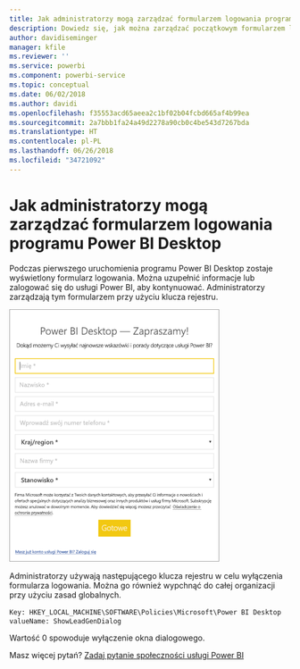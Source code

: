 ```yaml
---
title: Jak administratorzy mogą zarządzać formularzem logowania programu Power BI Desktop
description: Dowiedz się, jak można zarządzać początkowym formularzem logowania podczas otwierania programu Power BI Desktop.
author: davidiseminger
manager: kfile
ms.reviewer: ''
ms.service: powerbi
ms.component: powerbi-service
ms.topic: conceptual
ms.date: 06/02/2018
ms.author: davidi
ms.openlocfilehash: f35553acd65aeea2c1bf02b04fcbd665af4b99ea
ms.sourcegitcommit: 2a7bbb1fa24a49d2278a90cb0c4be543d7267bda
ms.translationtype: HT
ms.contentlocale: pl-PL
ms.lasthandoff: 06/26/2018
ms.locfileid: "34721092"
---
```

# <a name="how-administrators-can-manage-the-power-bi-desktop-sign-in-form"></a>Jak administratorzy mogą zarządzać formularzem logowania programu Power BI Desktop
Podczas pierwszego uruchomienia programu Power BI Desktop zostaje wyświetlony formularz logowania. Można uzupełnić informacje lub zalogować się do usługi Power BI, aby kontynuować. Administratorzy zarządzają tym formularzem przy użyciu klucza rejestru. 

![Początkowy formularz logowania programu Power BI Desktop](media/desktop-admin-sign-in-form/sign-in-form.png)

Administratorzy używają następującego klucza rejestru w celu wyłączenia formularza logowania. Można go również wypchnąć do całej organizacji przy użyciu zasad globalnych.

```
Key: HKEY_LOCAL_MACHINE\SOFTWARE\Policies\Microsoft\Power BI Desktop
valueName: ShowLeadGenDialog
```

Wartość 0 spowoduje wyłączenie okna dialogowego.

Masz więcej pytań? [Zadaj pytanie społeczności usługi Power BI](http://community.powerbi.com/)

